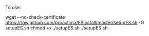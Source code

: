 To use:

wget --no-check-certificate https://raw.github.com/proactima/ESInstall/master/setupES.sh -O setupES.sh
chmod +x ./setupES.sh
./setupES.sh
